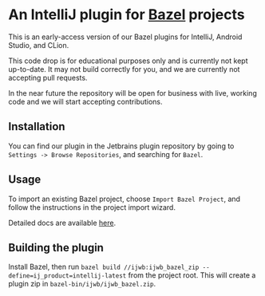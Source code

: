 # An IntelliJ plugin for [Bazel](http://bazel.build) projects

This is an early-access version of our Bazel plugins for IntelliJ,
Android Studio, and CLion.

This code drop is for educational purposes only and is currently
not kept up-to-date. It may not build correctly for you, and
we are currently not accepting pull requests.

In the near future the repository will be open for business
with live, working code and we will start accepting contributions.

## Installation

You can find our plugin in the Jetbrains plugin repository by going to
`Settings -> Browse Repositories`, and searching for `Bazel`.

## Usage

To import an existing Bazel project, choose `Import Bazel Project`,
and follow the instructions in the project import wizard.

Detailed docs are available [here](http://ij.bazel.build).

## Building the plugin

Install Bazel, then run `bazel build //ijwb:ijwb_bazel_zip --define=ij_product=intellij-latest`
from the project root. This will create a plugin zip in
`bazel-bin/ijwb/ijwb_bazel.zip`.
